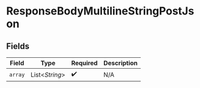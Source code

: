 # ResponseBodyMultilineStringPostJson


## Fields

| Field              | Type               | Required           | Description        |
| ------------------ | ------------------ | ------------------ | ------------------ |
| `array`            | List<*String*>     | :heavy_check_mark: | N/A                |
